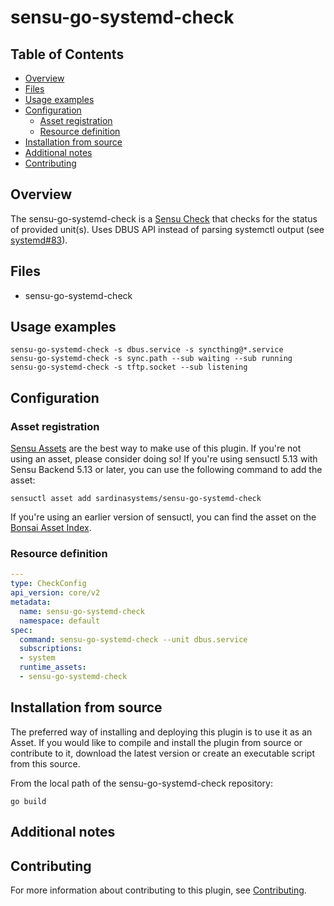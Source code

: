 # sensu-go-systemd-check

## Table of Contents
- [Overview](#overview)
- [Files](#files)
- [Usage examples](#usage-examples)
- [Configuration](#configuration)
  - [Asset registration](#asset-registration)
  - [Resource definition](#resource-definition)
- [Installation from source](#installation-from-source)
- [Additional notes](#additional-notes)
- [Contributing](#contributing)

## Overview

The sensu-go-systemd-check is a [Sensu Check][6] that checks for the status of provided unit(s).
Uses DBUS API instead of parsing systemctl output (see [systemd#83](https://github.com/systemd/systemd/issues/83)).

## Files

- sensu-go-systemd-check

## Usage examples

```
sensu-go-systemd-check -s dbus.service -s syncthing@*.service
sensu-go-systemd-check -s sync.path --sub waiting --sub running
sensu-go-systemd-check -s tftp.socket --sub listening
```

## Configuration

### Asset registration

[Sensu Assets][10] are the best way to make use of this plugin. If you're not using an asset, please
consider doing so! If you're using sensuctl 5.13 with Sensu Backend 5.13 or later, you can use the
following command to add the asset:

```
sensuctl asset add sardinasystems/sensu-go-systemd-check
```

If you're using an earlier version of sensuctl, you can find the asset on the [Bonsai Asset Index](https://bonsai.sensu.io/assets/sardinasystems/sensu-go-systemd-check).

### Resource definition

```yml
---
type: CheckConfig
api_version: core/v2
metadata:
  name: sensu-go-systemd-check
  namespace: default
spec:
  command: sensu-go-systemd-check --unit dbus.service
  subscriptions:
  - system
  runtime_assets:
  - sensu-go-systemd-check
```

## Installation from source

The preferred way of installing and deploying this plugin is to use it as an Asset. If you would
like to compile and install the plugin from source or contribute to it, download the latest version
or create an executable script from this source.

From the local path of the sensu-go-systemd-check repository:

```
go build
```

## Additional notes

## Contributing

For more information about contributing to this plugin, see [Contributing][1].

[1]: https://github.com/sensu/sensu-go/blob/master/CONTRIBUTING.md
[2]: https://github.com/sensu-community/sensu-plugin-sdk
[3]: https://github.com/sensu-plugins/community/blob/master/PLUGIN_STYLEGUIDE.md
[4]: https://github.com/sensu-community/check-plugin-template/blob/master/.github/workflows/release.yml
[5]: https://github.com/sensu-community/check-plugin-template/actions
[6]: https://docs.sensu.io/sensu-go/latest/reference/checks/
[7]: https://github.com/sensu-community/check-plugin-template/blob/master/main.go
[8]: https://bonsai.sensu.io/
[9]: https://github.com/sensu-community/sensu-plugin-tool
[10]: https://docs.sensu.io/sensu-go/latest/reference/assets/
